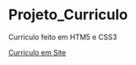 # Projeto_Curriculo
 <p>Curriculo feito em HTM5 e CSS3</p>
 <a href="https://evertonhenrique.github.io/Projeto_Curriculo/curriculo_everton.html" target="_blank" rel="external">Curriculo em Site</a>
